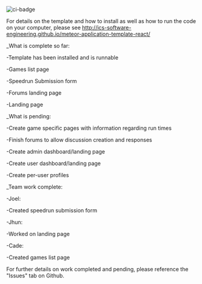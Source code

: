 ![ci-badge](https://github.com/ics-software-engineering/meteor-application-template-react/workflows/ci-meteor-application-template-react/badge.svg)

For details on the template and how to install as well as how to run the code on your computer, please see http://ics-software-engineering.github.io/meteor-application-template-react/


_What is complete so far:

-Template has been installed and is runnable

-Games list page

-Speedrun Submission form

-Forums landing page

-Landing page

_What is pending:

-Create game specific pages with information regarding run times

-Finish forums to allow discussion creation and responses

-Create admin dashboard/landing page

-Create user dashboard/landing page

-Create per-user profiles

_Team work complete:

-Joel:

  -Created speedrun submission form
  
  

-Jhun:

  -Worked on landing page

-Cade:

  -Created games list page
  
For further details on work completed and pending, please reference the "Issues" tab on Github.
